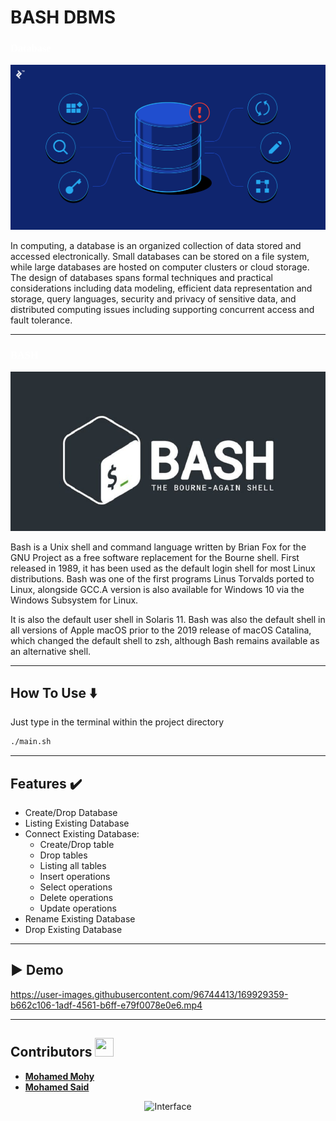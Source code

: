 <!-- <p align="center">
    <img src="./demo/Interface.jpg" alt="https://i.imgur.com/RFDqSfq.jpg" />
</p> -->

# **BASH DBMS**

**<h3 style="color:white; font-family:tahoma;">Database</h3>**

<p align="center">
    <img src="./demo/database.png" alt="Database" />
</p>
<div text-align="justify"
text-justify = "inter-word">
In computing, a database is an organized collection of data stored and accessed electronically. Small databases can be stored on a file system, while large databases are hosted on computer clusters or cloud storage. The design of databases spans formal techniques and practical considerations including data modeling, efficient data representation and storage, query languages, security and privacy of sensitive data, and distributed computing issues including supporting concurrent access and fault tolerance.
</div>

---

**<h3 style="color:white; font-family:tahoma;">BASH</h3>**

<p align="center">
    <img src="./demo/bash-logo.jpg" alt="Database" />
</p>

<div text-align="justify"
text-justify = "inter-word">
Bash is a Unix shell and command language written by Brian Fox for the GNU Project as a free software replacement for the Bourne shell. First released in 1989, it has been used as the default login shell for most Linux distributions.
Bash was one of the first programs Linus Torvalds ported to Linux, alongside GCC.A version is also available for Windows 10 via the Windows Subsystem for Linux.

It is also the default user shell in Solaris 11.
Bash was also the default shell in all versions of Apple macOS prior to the 2019 release of macOS Catalina, which changed the default shell to zsh, although Bash remains available as an alternative shell.

</div>

---

## How To Use ⬇️

Just type in the terminal within the project directory

```bash
./main.sh
```

---

## Features ✔️

- Create/Drop Database
- Listing Existing Database
- Connect Existing Database:
  - Create/Drop table
  - Drop tables
  - Listing all tables
  - Insert operations
  - Select operations
  - Delete operations
  - Update operations
- Rename Existing Database
- Drop Existing Database

---

## ▶️ Demo

https://user-images.githubusercontent.com/96744413/169929359-b662c106-1adf-4561-b6ff-e79f0078e0e6.mp4

---

## Contributors <img src="https://emojipedia-us.s3.amazonaws.com/source/skype/295/hot-beverage_2615.png" height = "30px" width = "30px"/>

- **[Mohamed Mohy](https://github.com/Mohy-dev)**
- **[Mohamed Said](https://github.com/Stoon2)**

<p align="center">
    <img src="https://c.tenor.com/S61VCO73mOAAAAAC/linux-tux.gif" alt="Interface" height = "100px" width = "100px" />
</p>

